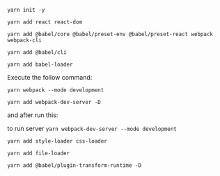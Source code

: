 `yarn init -y`

`yarn add react react-dom`


`yarn add @babel/core @babel/preset-env @babel/preset-react webpack webpack-cli`

`yarn add @babel/cli`

`yarn add babel-loader`

Execute the follow command:

`yarn webpack --mode development`

`yarn add webpack-dev-server -D`

and after run this:

 to run server
`yarn webpack-dev-server --mode development`

`yarn add style-loader css-loader`

`yarn add file-loader`

`yarn add @babel/plugin-transform-runtime -D`